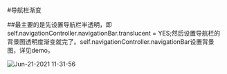 #导航栏渐变

##最主要的是先设置导航栏半透明，即self.navigationController.navigationBar.translucent = YES;然后设置导航栏的背景图透明度渐变就完了。self.navigationController.navigationBar设置背景图，详见demo。

![Jun-21-2021 11-31-56](https://user-images.githubusercontent.com/16496000/122724745-d2ebb980-d2a6-11eb-98b4-e6001bd607e4.gif)
